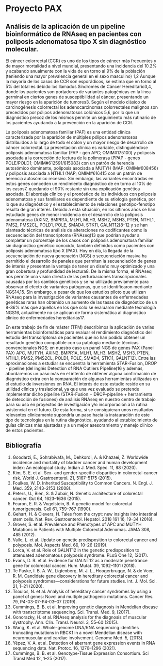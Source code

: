 # Proyecto PAX

## Análisis de la aplicación de un pipeline bioinformático de RNAseq en pacientes con poliposis adenomatosa tipo X sin diagnóstico molecular.

El cáncer colorrectal (CCR) es uno de los tipos de cáncer más frecuentes y de mayor mortalidad a nivel
mundial, presentando una incidencia del 10.2% y acabando anualmente con la vida de en torno al 9% de
la población (teniendo una mayor prevalencia general en el sexo masculino) 1,2
Aunque la mayoría de los casos de CCR son esporádicos, se estima que en torno al 5% del total es debido
los llamados Síndromes de Cáncer Hereditario3,4, donde los pacientes son portadores de variantes
patogénicas en la línea germinal en ciertos genes de susceptibilidad al cáncer, presentando un mayor
riesgo en la aparición de tumores3. Según el modelo clásico de carcinogénesis colorrectal los
adenocarcinomas colorrectales malignos son precedidos por pólipos adenomatosos colónicos 5,6, por lo
que un diagnóstico precoz de los mismos permite un seguimiento más rutinario de los pacientes ayudando
a la prevención en la aparición de CCR.

La poliposis adenomatosa familiar (PAF) es una entidad clínica caracterizada por la aparición de múltiples
pólipos adenomatosos distribuidos a lo largo de todo el colon y un mayor riesgo de desarrollo de cáncer
colorrectal. La presentación clínica es variable, distinguiéndose poliposis adenomatosa familiar (FAP - gen
APC; OMIM#175100) y poliposis asociada a la corrección de lectura de la polimerasa (PPAP - genes
POLE/POLD1; OMIM#612591/615083) con un patrón de herencia autosómico dominante, poliposis
asociada a MUTYH (MAP; OMIM#608456) y poliposis asociada a NTHL1 (NAP; OMIM#616415 con un
patrón de herencia autosómico recesivo. Sin embargo, las variantes encontradas en estos genes conceden
un rendimiento diagnóstico de en torno al 10% de los casos7, quedando el 90% restante sin una
explicación genética asociada. El abordaje clínico y el pronóstico de los individuos con poliposis
adenomatosa y sus familiares es dependiente de su etiología genética, por lo que su diagnóstico y el
establecimiento de relaciones genotipo-fenotipo resulta de gran interés.
Debido a esta situación, en los últimos años se han estudiado genes de menor incidencia en el desarrollo
de la poliposis adenomatosa (AXIN2, BMPR1A, MLH1, MLH3, MSH2, MSH3, PTEN, NTHL1, PMS2, PMS2CL,
POLD1, POLE, SMAD4, STK11, GALNT12)8–12 y se han planteado técnicas de análisis de alteraciones no
codificantes como la secuenciación del transcriptoma (RNAseq)13 que podrían ayudar a completar un
porcentaje de los casos con poliposis adenomatosa familiar sin diagnóstico genético conocido, también
definidos como pacientes con poliposis adenomatosa tipo X (PAX).
Hoy en día, la llegada de la secuenciación de nueva generación (NGS) o secuenciación masiva ha permitido
el desarrollo de paneles que permiten la secuenciación de genes de interés y presentan la ventaja de tener
un diseño muy optimizado y una gran cobertura y profundidad de lectura8. De la misma forma, el RNAseq
nos permite una visión directa de las perturbaciones transcripcionales causadas por los cambios genéticos
y se ha utilizado previamente para observar el efecto de variantes patógenas, que se identificaron
mediante NGS14,15. Sin embargo, a pesar de que los estudios piloto que utilizan RNAseq para la
investigación de variantes causantes de enfermedades genéticas raras han obtenido un aumento de las
tasas de diagnóstico de un 8-36% más que aquellos en los que solo se evaluaron mediante tecnología
NGS16, actualmente no se aplican de forma sistemática al diagnóstico clínico de enfermedades
hereditarias17.

En este trabajo de fin de máster (TFM) describimos la aplicación de varias herramientas bioinformáticas
para evaluar el rendimiento diagnóstico del estudio del transcriptoma de pacientes que no han podido
obtener un resultado genético compatible con su patología mediante técnicas convencionales NGS; en
nuestro caso un panel NGS de genes PAX (Panel PAX: APC, MUTYH, AXIN2, BMPR1A, MLH1, MLH3, MSH2, MSH3, PTEN, NTHL1, PMS2, PMS2CL, POLD1, POLE, SMAD4, STK11, GALNT12).
Entre las aproximaciones a estudiar se encuentra la herramienta STAR-Fusion, DROP - pipeline (del inglés Detection of RNA Outliers Pipeline)16 y además, abordaremos un paso más en el intento de obtener alguna confirmación de diagnóstico extra con la comparación de algunas herramientas utilizadas en el estudio de inversiones en RNA.
El interés de este estudio reside en su utilidad clínica y traslacional, ya que una vez evaluado se pretende implementar dicho pipeline (STAR-Fusion + DROP-pipeline + herramienta de detección de fusiones) de análisis RNAseq en nuestro centro de trabajo para su uso en proyectos de investigación y/o incorporación a la rutina asistencial en el futuro. De esta forma, si se consiguieran unos resultados relevantes clínicamente supondría un paso hacia la instauración de este tipo de tecnologías en la rutina diagnóstica, ayudando al establecimiento de guías clínicas más ajustadas y a un mejor asesoramiento y manejo clínico de estos pacientes.

## Bibliografía

1. Goodarzi, E., Sohrabivafa, M., Dehkordi, A. & Khazaei, Z. Worldwide incidence and mortality of bladder cancer and human development index: An ecological study. Indian J. Med. Spec. 11, 88 (2020).
2. Kim, S. E. et al. Sex- and gender-specific disparities in colorectal cancer risk. World J. Gastroenterol. 21, 5167–5175 (2015).
3. Foulkes, W. D. Inherited Susceptibility to Common Cancers. N. Engl. J. Med. 359, 2143–2153 (2008).
4. Peters, U., Bien, S. & Zubair, N. Genetic architecture of colorectal cancer. Gut 64, 1623–1636 (2015).
5. Fearon, E. R. & Vogelstein, B. A genetic model for colorectal tumorigenesis. Cell 61, 759–767 (1990).
6. Gehart, H. & Clevers, H. Tales from the crypt: new insights into intestinal stem cells. Nat. Rev. Gastroenterol. Hepatol. 2018 161 16, 19–34 (2018).
7. Grover, S. et al. Prevalence and Phenotypes of APC and MUTYH Mutations in Patients with Multiple Colorectal Adenomas. JAMA 308, 485 (2012).
8. Valle, L. et al. Update on genetic predisposition to colorectal cancer and polyposis. Mol. Aspects Med. 69, 10–26 (2019).
9. Lorca, V. et al. Role of GALNT12 in the genetic predisposition to attenuated adenomatous polyposis syndrome. PLoS One 12, (2017).
10. Evans, D. R. et al. Evidence for GALNT12 as a moderate penetrance gene for colorectal cancer. Hum. Mutat. 39, 1092–1101 (2018).
11. Te Paske, I. B. A. W., Ligtenberg, M. J. L., Hoogerbrugge, N. & de Voer, R. M. Candidate gene discovery in hereditary colorectal cancer and polyposis syndromes—considerations for future studies. Int. J. Mol. Sci. 21, 1–21 (2020).
12. Tsoulos, N. et al. Analysis of hereditary cancer syndromes by using a panel of genes: Novel and multiple pathogenic mutations. Cancer Res. 79, P4-03-07-P4-03–07 (2019).
13. Cummings, B. B. et al. Improving genetic diagnosis in Mendelian disease with transcriptome sequencing. Sci. Transl. Med. 9, (2017).
14. Gonorazky, H. et al. RNAseq analysis for the diagnosis of muscular dystrophy. Ann. Clin. Transl. Neurol. 3, 55–60 (2015).
15. Wang, K. et al. Whole-genome DNA/RNA sequencing identifies truncating mutations in RBCK1 in a novel Mendelian disease with neuromuscular and cardiac involvement. Genome Med. 5, (2013).
16. Yépez, V. A. et al. Detection of aberrant gene expression events in RNA sequencing data. Nat. Protoc. 16, 1276–1296 (2021).
17. Cummings, B. B. et al. Genotype-Tissue Expression Consortium. Sci Transl Med 12, 1–25 (2017).
